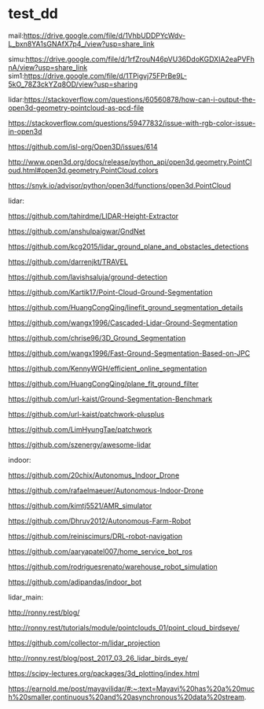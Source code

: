 # test_dd

mail:https://drive.google.com/file/d/1VhbUDDPYcWdv-L_bxn8YA1sGNAfX7p4_/view?usp=share_link

simu:https://drive.google.com/file/d/1rfZrouN46pVU36DdoKGDXIA2eaPVFhnA/view?usp=share_link
sim1:https://drive.google.com/file/d/1TPigvj75FPrBe9L-5kO_78Z3ckYZq8OD/view?usp=sharing

lidar:https://stackoverflow.com/questions/60560878/how-can-i-output-the-open3d-geometry-pointcloud-as-pcd-file

https://stackoverflow.com/questions/59477832/issue-with-rgb-color-issue-in-open3d

https://github.com/isl-org/Open3D/issues/614

http://www.open3d.org/docs/release/python_api/open3d.geometry.PointCloud.html#open3d.geometry.PointCloud.colors

https://snyk.io/advisor/python/open3d/functions/open3d.PointCloud

lidar:

https://github.com/tahirdme/LIDAR-Height-Extractor

https://github.com/anshulpaigwar/GndNet

https://github.com/kcg2015/lidar_ground_plane_and_obstacles_detections

https://github.com/darrenjkt/TRAVEL

https://github.com/lavishsaluja/ground-detection

https://github.com/Kartik17/Point-Cloud-Ground-Segmentation

https://github.com/HuangCongQing/linefit_ground_segmentation_details

https://github.com/wangx1996/Cascaded-Lidar-Ground-Segmentation

https://github.com/chrise96/3D_Ground_Segmentation

https://github.com/wangx1996/Fast-Ground-Segmentation-Based-on-JPC

https://github.com/KennyWGH/efficient_online_segmentation

https://github.com/HuangCongQing/plane_fit_ground_filter

https://github.com/url-kaist/Ground-Segmentation-Benchmark

https://github.com/url-kaist/patchwork-plusplus

https://github.com/LimHyungTae/patchwork

https://github.com/szenergy/awesome-lidar


indoor:

https://github.com/20chix/Autonomus_Indoor_Drone


https://github.com/rafaelmaeuer/Autonomous-Indoor-Drone

https://github.com/kimtj5521/AMR_simulator

https://github.com/Dhruv2012/Autonomous-Farm-Robot

https://github.com/reiniscimurs/DRL-robot-navigation

https://github.com/aaryapatel007/home_service_bot_ros

https://github.com/rodriguesrenato/warehouse_robot_simulation

https://github.com/adipandas/indoor_bot

lidar_main:

http://ronny.rest/blog/

http://ronny.rest/tutorials/module/pointclouds_01/point_cloud_birdseye/

https://github.com/collector-m/lidar_projection

http://ronny.rest/blog/post_2017_03_26_lidar_birds_eye/


https://scipy-lectures.org/packages/3d_plotting/index.html

https://earnold.me/post/mayavilidar/#:~:text=Mayavi%20has%20a%20much%20smaller,continuous%20and%20asynchronous%20data%20stream.

